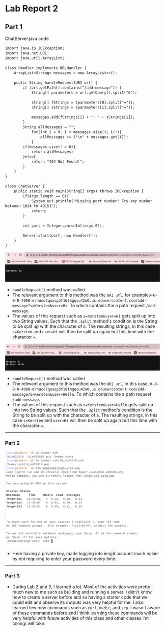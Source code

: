 # Lab Report 2

## Part 1

ChatServer.java code
```
import java.io.IOException;
import java.net.URI;
import java.util.ArrayList;

class Handler implements URLHandler {
    ArrayList<String> messages = new ArrayList<>();

    public String handleRequest(URI url) {
        if (url.getPath().contains("/add-message")) {
            String[] parameters = url.getQuery().split("&");
            
            String[] fStrings = (parameters[0].split("="));
            String[] sStrings = (parameters[1].split("="));

            messages.add(fStrings[1] + ": " + sStrings[1]);
        }  
        String allMessages = "";
            for(int i = 0; i < messages.size(); i++){
                allMessages += ("\n" + messages.get(i));
            }
        if(messages.size() > 0){
            return allMessages;
        }else{
            return "404 Not Found!";
        }
    }
}       

class ChatServer {
    public static void main(String[] args) throws IOException {
        if(args.length == 0){
            System.out.println("Missing port number! Try any number between 1024 to 49151");
            return;
        }

        int port = Integer.parseInt(args[0]);

        Server.start(port, new Handler());
    }
}
```
![Image](LabReport2ss.png)
* `handleRequest()` method was called
* The relevant argument to this method was the `URI url`, for example`0-0-0-0-4000-drhuco7qoasp3f16fmgqqu42oO.us.edusercontent.com/add-message?s=Kersten&user=Hi`. To which contains the a path request `/add-message`.
* The values of this request such as `s=Kersten&user=Hi` gets split up into two String values. Such that the `.split` method's condition is the String to be split up with the character of `&`. The resulting strings, in this case `s=Kersten` and `user=Hi` will then be split up again but this time with the character `=`.



![Image](LabReport2ss1.png)
* `handleRequest()` method was called
* The relevant argument to this method was the `URI url`, in this case, `0-0-0-0-4000-drhuco7qoasp3f16fmgqqu42oO.us.edusercontent.com/add-message?s=Kersten&user=Hello`. To which contains the a path request `/add-message`.
* The values of this request such as `s=Kersten&user=Hello` gets split up into two String values. Such that the `.split` method's condition is the String to be split up with the character of `&`. The resulting strings, in this case `s=Kersten` and `user=Hi` will then be split up again but this time with the character `=`.
___

### Part 2

![Image](LabReport2ss2.png)
* Here having a private key, made logging into ieng6 account much easier by not requiring to enter your password every time. 
___

### Part 3
* During Lab 2 and 3, I learned a lot. Most of the activities were pretty much new to me such as building and running a server. I didn't know how to create a server before and so having a starter code that we could edit and observe its outputs was very helpful for me. I also learned few new commands such as `curl`, `mkdir`, and `scp`. I wasn't aware of these commands before and I think learning these commands will be very helpful with future activities of this class and other classes I'm taking/ will take. 

